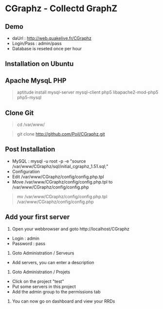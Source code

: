 CGraphz - Collectd GraphZ
=============
Demo
-------
* daUrl : http://web.quakelive.fr/CGraphz
* Login/Pass : admin/pass
* Database is reseted once per hour

Installation on Ubuntu
-------

Apache MysqL PHP
-----
> aptitude install mysql-server mysql-client php5 libapache2-mod-php5 php5-mysql

Clone Git
-----
> cd /var/www/

> git clone http://github.com/Poil/CGraphz.git

Post Installation
-----
* MySQL : mysql -u root -p -e "source /var/www/CGraphz/sql/initial_cgraphz_1.51.sql;"
* Configuration
 * Edit /var/www/CGraphz/config/config.php.tpl
 * Move /var/www/CGraphz/config/config.php.tpl to /var/www/CGraphz/config/config.php

> mv /var/www/CGraphz/config/config.php.tpl /var/www/CGraphz/config/config.php

Add your first server
-------
1. Open your webbrowser and goto http://localhost/CGraphz
 * Login : admin
 * Password : pass

1. Goto Administration / Serveurs
 * Add servers, you can enter a description
1. Goto Administration / Projets
 * Click on the project "test"
 * Put some servers in this project
 * Add the admin group to the permissions tab
1. You can now go on dashboard and view your RRDs

